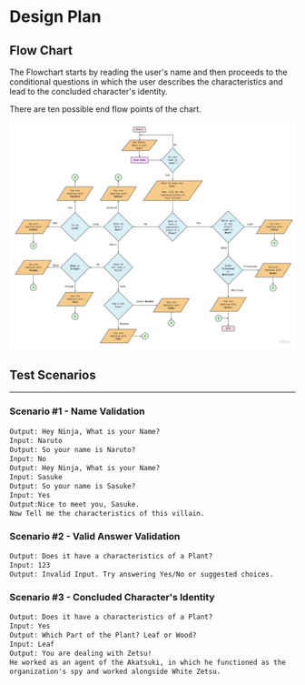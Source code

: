 # Design Plan
## Flow Chart

The Flowchart starts by reading the user's name and then proceeds to the conditional questions in which the user describes the characteristics and lead to the concluded character's identity. 

There are ten possible end flow points of the chart.

![Flowchart](./../static/img/Flowchart-dealing-akatsuki.jpg)


## Test Scenarios
____

### Scenario #1 - Name Validation

```
Output: Hey Ninja, What is your Name? 
Input: Naruto
Output: So your name is Naruto?
Input: No
Output: Hey Ninja, What is your Name? 
Input: Sasuke
Output: So your name is Sasuke?
Input: Yes
Output:Nice to meet you, Sasuke.
Now Tell me the characteristics of this villain.
```

### Scenario #2 - Valid Answer Validation
```
Output: Does it have a characteristics of a Plant?
Input: 123
Output: Invalid Input. Try answering Yes/No or suggested choices.
```

### Scenario #3 - Concluded Character's Identity
```
Output: Does it have a characteristics of a Plant?
Input: Yes
Output: Which Part of the Plant? Leaf or Wood?
Input: Leaf
Output: You are dealing with Zetsu! 
He worked as an agent of the Akatsuki, in which he functioned as the organization's spy and worked alongside White Zetsu.
```